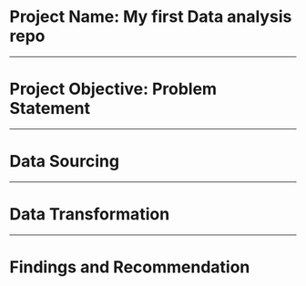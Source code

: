 # Project Name: My first Data analysis repo

----
# Project Objective: Problem Statement



----
# Data Sourcing



----
# Data Transformation



----
# Findings and Recommendation
